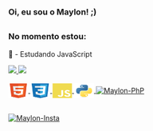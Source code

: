 ### Oi, eu sou o Maylon! ;)
##
### No momento estou:
📖 - Estudando JavaScript

 <div>
  <a href="https://github.com/MaylonLima923">
  <img height="160em" src="https://github-readme-stats.vercel.app/api?username=MaylonLima923&show_icons=true&theme=dracula&include_all_commits=true&count_private=true"/>
  <img height="160em" src="https://github-readme-stats.vercel.app/api/top-langs/?username=MaylonLima923&layout=compact&langs_count=7&theme=dracula"/>
</div>
  
<div style="display: inline_block"> <br>
  <img align="center" alt="Maylon-HTML" height="30" width="40" src="https://raw.githubusercontent.com/devicons/devicon/master/icons/html5/html5-original.svg">
  <img align="center" alt="Maylon-CSS" height="30" width="40" src="https://raw.githubusercontent.com/devicons/devicon/master/icons/css3/css3-original.svg">
  <img align="center" alt="Maylon-Js" height="30" width="40" src="https://raw.githubusercontent.com/devicons/devicon/master/icons/javascript/javascript-plain.svg">
  <img align="center" alt="Maylon-Python" height="30" width="40" src="https://raw.githubusercontent.com/devicons/devicon/master/icons/python/python-original.svg">
   <img align="center" alt="Maylon-PhP" height="30" width="40" src="https://cdn.jsdelivr.net/gh/devicons/devicon/icons/php/php-plain.svg" />
</div>
  
  ##
  
  <div>
    <a href="https://www.instagram.com/maylon.limaa/" target="_blank">
      <img align="center" alt="Maylon-Insta" src="https://img.shields.io/badge/Instagram-E4405F?style=for-the-badge&logo=instagram&logoColor=white">
    </a>
  </div>
